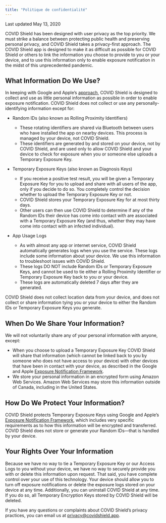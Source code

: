 ```yaml
---
title: "Politique de confidentialité"
---
```


Last updated May 13, 2020

COVID Shield has been designed with user privacy as the top priority. We must strike a balance between protecting public health and preserving personal privacy, and COVID Shield takes a privacy-first approach. The COVID Shield app is designed to make it as difficult as possible for COVID Shield or others to link the information you choose to provide to you or your device, and to use this information only to enable exposure notification in the midst of this unprecedented pandemic.

## What Information Do We Use?

In keeping with Google and Apple’s [approach](https://www.apple.com/covid19/contacttracing), COVID Shield is designed to collect and use as little personal information as possible in order to enable exposure notification. COVID Shield does not collect or use any personally-identifying information except for:

- Random IDs (also known as Rolling Proximity Identifiers)

  - These rotating identifiers are shared via Bluetooth between users who have installed the app on nearby devices. This process is managed by your device, not COVID Shield.
  - These identifiers are generated by and stored on your device, not by COVID Shield, and are used only to allow COVID Shield and your device to check for exposure when you or someone else uploads a Temporary Exposure Key.

- Temporary Exposure Keys (also known as Diagnosis Keys)

  - If you receive a positive test result, you will be given a Temporary Exposure Key for you to upload and share with all users of the app, only if you decide to do so. You completely control the decision whether to upload the Temporary Exposure Key or not.
  - COVID Shield stores your Temporary Exposure Key for at most thirty days.
  - Other users can then use COVID Shield to determine if any of the Random IDs their device has come into contact with are associated with a Temporary Exposure Key (and thus, whether they may have come into contact with an infected individual).

- App Usage Logs

  - As with almost any app or internet service, COVID Shield automatically generates logs when you use the service. These logs include some information about your device. We use this information to troubleshoot issues with COVID Shield.
  - These logs DO NOT include Random IDs or Temporary Exposure Keys, and cannot be used to tie either a Rolling Proximity Identifier or Temporary Exposure Key back to you or your device.
  - These logs are automatically deleted 7 days after they are generated.

COVID Shield does not collect location data from your device, and does not collect or share information tying you or your device to either the Random IDs or Temporary Exposure Keys you generate.

## When Do We Share Your Information?

We will not voluntarily share any of your personal information with anyone, except:

- When you choose to upload a Temporary Exposure Key COVID Shield will share that information (which cannot be linked back to you by someone who does not have access to your device) with other devices that have been in contact with your device, as described in the Google and Apple [Exposure Notification Framework](https://www.apple.com/covid19/contacttracing).
- We store your personal information in an encrypted form using Amazon Web Services. Amazon Web Services may store this information outside of Canada, including in the United States.

## How Do We Protect Your Information?

COVID Shield protects Temporary Exposure Keys using Google and Apple’s [Exposure Notification Framework](https://www.apple.com/covid19/contacttracing), which includes very specific requirements as to how this information will be encrypted and transferred. COVID Shield does not store or generate your Random IDs—that is handled by your device.

## Your Rights Over Your Information

Because we have no way to tie a Temporary Exposure Key or our Access Logs to you without your device, we have no way to securely provide you with or delete this information upon request. That said, you have complete control over your use of this technology. Your device should allow you to turn off exposure notifications or delete the exposure logs stored on your device at any time. Additionally, you can uninstall COVID Shield at any time. If you do so, all Temporary Encryption Keys stored by COVID Shield will be deleted.

If you have any questions or complaints about COVID Shield’s privacy practices, you can email us at [privacy@covidshield.app](mailto:privacy@covidshield.app).
